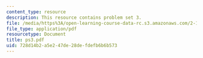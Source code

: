 ```yaml
---
content_type: resource
description: This resource contains problem set 3.
file: /media/https%3A/open-learning-course-data-rc.s3.amazonaws.com/2-171-analysis-and-design-of-digital-control-systems-fall-2006/728d14b2a5e247de28defdefb6b6b573_ps3.pdf
file_type: application/pdf
resourcetype: Document
title: ps3.pdf
uid: 728d14b2-a5e2-47de-28de-fdefb6b6b573
---
```


